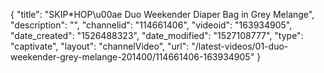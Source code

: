 {
    "title": "SKIP*HOP\u00ae Duo Weekender Diaper Bag in Grey Melange",
    "description": "",
    "channelid": "114661406",
    "videoid": "163934905",
    "date_created": "1526488323",
    "date_modified": "1527108777",
    "type": "captivate",
    "layout": "channelVideo",
    "url": "\/latest-videos\/01-duo-weekender-grey-melange-201400\/114661406-163934905"
}
